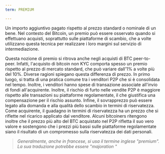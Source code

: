 ```yaml
---
term: PREMIUM

---
```

Un importo aggiuntivo pagato rispetto al prezzo standard o nominale di un bene. Nel contesto del Bitcoin, un premio può essere osservato quando si effettuano acquisti, soprattutto sulle piattaforme di scambio, che a volte utilizzano questa tecnica per realizzare i loro margini sul servizio di intermediazione.

Questa nozione di premio si ritrova anche negli acquisti di BTC peer-to-peer. Infatti, l'acquisto di bitcoin non KYC comporta spesso un premio rispetto al prezzo di mercato standard, che può variare dall'1% a volte più del 10%. Diverse ragioni spiegano questa differenza di prezzo. In primo luogo, si tratta di una pratica comune tra i venditori P2P che si è consolidata nel tempo. Inoltre, i venditori hanno spese di transazione associate all'invio di fondi all'acquirente. Inoltre, il rischio di furto nelle vendite P2P è maggiore rispetto alle transazioni su piattaforme regolamentate, il che giustifica una compensazione per il rischio assunto. Infine, il sovrapprezzo può essere legato alla domanda e alla qualità dello scambio in termini di riservatezza. Come acquirente, il guadagno in termini di riservatezza ha un prezzo che si riflette nel ricarico applicato dal venditore. Alcuni bitcoiners ritengono inoltre che il prezzo più alto del BTC acquistato nel P2P rifletta il suo vero valore e sostengono che i prezzi più bassi sulle piattaforme regolamentate siano il risultato di un compromesso sulla riservatezza dei dati personali.

> *Generalmente, anche in francese, si usa il termine inglese "premium". La sua traduzione potrebbe essere "majoration "*